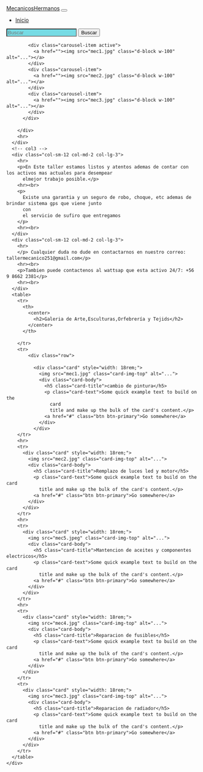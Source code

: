 <html lang="en">

<head>
  <meta charset="UTF-8">
  <meta http-equiv="X-UA-Compatible" content="IE=edge">
  <meta name="viewport" content="width=device-width, initial-scale=1.0">
  <title>MenicosHermanos</title>
  <link href="https://cdn.jsdelivr.net/npm/bootstrap@5.0.2/dist/css/bootstrap.min.css" rel="stylesheet"
    integrity="sha384-EVSTQN3/azprG1Anm3QDgpJLIm9Nao0Yz1ztcQTwFspd3yD65VohhpuuCOmLASjC" crossorigin="anonymous">
  <link rel="stylesheet" href="estilo.css">
</head>

<body>
  <nav class="navbar navbar-expand-lg navbar-dark bg-dark">
    <div class="container-fluid">
      <a class="navbar-brand" href="index.html">MecanicosHermanos</a>
      <button class="navbar-toggler" type="button" data-bs-toggle="collapse" data-bs-target="#navbarSupportedContent"
        aria-controls="navbarSupportedContent" aria-expanded="false" aria-label="Toggle navigation">
        <span class="navbar-toggler-icon"></span>
      </button>
      <div class="collapse navbar-collapse" id="navbarSupportedContent">
        <ul class="navbar-nav me-auto mb-2 mb-lg-0">
          <li class="nav-item">
            <a class="nav-link active" aria-current="page" href="index.html">Inicio</a>
          </li>
        </ul>
        <form class="d-flex">
          <input class="form-control me-2" type="search" placeholder="Buscar" aria-label="Search"
            style="background-color: rgb(118, 219, 228);">
          <button class="btn btn-outline-warning" type="submit">Buscar</button>
        </form>
      </div>
    </div>
  </nav>
  <div class="container">
    <div class="row">
      <!-- col2 carrousel -->
      <div class="col-sm-12 col-md-8 col-lg-6">
        <div id="carouselExampleControls" class="carousel slide" data-bs-ride="carousel">
          <!-- Inicio Carrousel -->
          <div class="carousel-inner">

            <div class="carousel-item active">
              <a href=""><img src="mec1.jpg" class="d-block w-100" alt="..."></a>
            </div>
            <div class="carousel-item">
              <a href=""><img src="mec2.jpg" class="d-block w-100" alt="..."></a>
            </div>
            <div class="carousel-item">
              <a href=""><img src="mec3.jpg" class="d-block w-100" alt="..."></a>
            </div>
          </div>

        </div>
        <hr>
      </div>
      <!-- col3 -->
      <div class="col-sm-12 col-md-2 col-lg-3">
        <hr>
        <p>En Este taller estamos listos y atentos ademas de contar con los activos mas actuales para desempear
          elmejor trabajo posible.</p>
        <hr><br>
        <p>
          Existe una garantia y un seguro de robo, choque, etc ademas de brindar sistema gps que viene junto
          con
          el servicio de sufiro que entregamos
        </p>
        <hr><br>
      </div>
      <div class="col-sm-12 col-md-2 col-lg-3">
        <hr>
        </p> Cualquier duda no dude en contactarnos en nuestro correo: tallermecanico251@gmail.com</p>
        <hr><br>
        <p>Tambien puede contactenos al wattsap que esta activo 24/7: +56 9 8662 2381</p>
        <hr><br>
      </div>
      <table>
        <tr>
          <th>
            <center>
              <h2>Galeria de Arte,Esculturas,Orfebrería y Tejids</h2>
            </center>
          </th>

        </tr>
        <tr>
            <div class="row">

              <div class="card" style="width: 18rem;">
                <img src="mec1.jpg" class="card-img-top" alt="...">
                <div class="card-body">
                  <h5 class="card-title">cambio de pintura</h5>
                  <p class="card-text">Some quick example text to build on the
                    card
                    title and make up the bulk of the card's content.</p>
                  <a href="#" class="btn btn-primary">Go somewhere</a>
                </div>
              </div>
        </tr>
        <hr>
        <tr>
          <div class="card" style="width: 18rem;">
            <img src="mec2.jpg" class="card-img-top" alt="...">
            <div class="card-body">
              <h5 class="card-title">Remplazo de luces led y motor</h5>
              <p class="card-text">Some quick example text to build on the card
                title and make up the bulk of the card's content.</p>
              <a href="#" class="btn btn-primary">Go somewhere</a>
            </div>
          </div>
        </tr>
        <hr>
        <tr>
          <div class="card" style="width: 18rem;">
            <img src="mec5.jpeg" class="card-img-top" alt="...">
            <div class="card-body">
              <h5 class="card-title">Mantencion de aceites y componentes electricos</h5>
              <p class="card-text">Some quick example text to build on the card
                title and make up the bulk of the card's content.</p>
              <a href="#" class="btn btn-primary">Go somewhere</a>
            </div>
          </div>
        </tr>
        <hr>
        <tr>
          <div class="card" style="width: 18rem;">
            <img src="mec4.jpg" class="card-img-top" alt="...">
            <div class="card-body">
              <h5 class="card-title">Reparacion de fusibles</h5>
              <p class="card-text">Some quick example text to build on the card
                title and make up the bulk of the card's content.</p>
              <a href="#" class="btn btn-primary">Go somewhere</a>
            </div>
          </div>
        </tr>
        <tr>
          <div class="card" style="width: 18rem;">
            <img src="mec3.jpg" class="card-img-top" alt="...">
            <div class="card-body">
              <h5 class="card-title">Reparacion de radiador</h5>
              <p class="card-text">Some quick example text to build on the card
                title and make up the bulk of the card's content.</p>
              <a href="#" class="btn btn-primary">Go somewhere</a>
            </div>
          </div>
        </tr>
      </table>
    </div>
  </div>
  <script src="https://cdn.jsdelivr.net/npm/bootstrap@5.0.2/dist/js/bootstrap.bundle.min.js"
    integrity="sha384-MrcW6ZMFYlzcLA8Nl+NtUVF0sA7MsXsP1UyJoMp4YLEuNSfAP+JcXn/tWtIaxVXM"
    crossorigin="anonymous"></script>
  <script src="https://code.jquery.com/jquery-3.6.4.js" integrity="sha256-a9jBBRygX1Bh5lt8GZjXDzyOB+bWve9EiO7tROUtj/E="
    crossorigin="anonymous"></script>
  <script src="java.js"></script>
</body>
